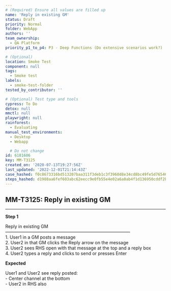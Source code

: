 ```yaml
---
# (Required) Ensure all values are filled up
name: 'Reply in existing GM'
status: Draft
priority: Normal
folder: WebApp
authors: ''
team_ownership:
  - QA Platform
priority_p1_to_p4: P3 - Deep Functions (Do extensive scenarios work?)

# (Optional)
location: Smoke Test
component: null
tags:
  - Smoke test
labels:
  - smoke-test-folder
tested_by_contributor: ''

# (Optional) Test type and tools
cypress: To Do
detox: null
mmctl: null
playwright: null
rainforest:
  - Evaluating
manual_test_environments:
  - Desktop
  - Webapp

  # Do not change
id: 6181606
key: MM-T3125
created_on: '2020-07-13T19:27:56Z'
last_updated: '2022-12-01T21:14:43Z'
case_hashed: f0c8673316bd513207baa311f3deb1c3f3960d8e34cd8bc49fe5d765463c8a89d5ff82badb12c5943a3dfdc0600eb38c
steps_hashed: d1988aa6fef603abc62eecc9e0fb55e4e02a6a0ab4f1d136950cddf2bf8fa3c12daeaf839bdcdae2a312246cd1c7e0e4
---
```


<!-- (Auto-generated) Based on frontmatter's "key" and "name" -->

## MM-T3125: Reply in existing GM

---

**Step 1**

Reply in existing GM\
————————————————————————————\
1\. User1 in a GM posts a message\
2\. User2 in that GM clicks the Reply arrow on the message\
3\. User2 sees RHS open with that message at the top and a reply box\
4\. User2 types a reply and clicks to send or presses Enter

**Expected**

User1 and User2 see reply posted:\
\- Center channel at the bottom\
\- User2 in RHS also
